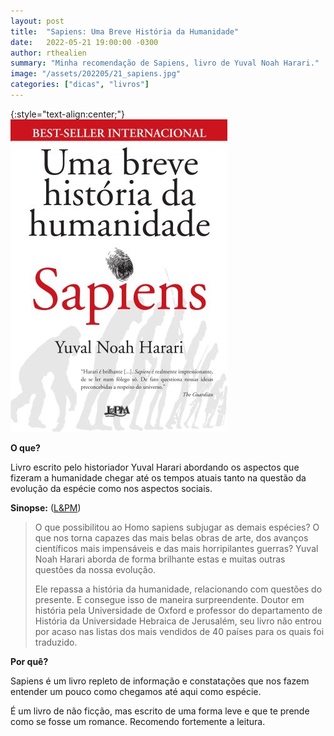 ```yaml
---
layout: post
title:  "Sapiens: Uma Breve História da Humanidade"
date:   2022-05-21 19:00:00 -0300
author: rthealien
summary: "Minha recomendação de Sapiens, livro de Yuval Noah Harari."
image: "/assets/202205/21_sapiens.jpg"
categories: ["dicas", "livros"]
---
```


{:style="text-align:center;"}
![Sapiens](/assets/202205/21_sapiens.jpg)

**O que?**

Livro escrito pelo historiador Yuval Harari abordando os aspectos que fizeram a humanidade chegar até os tempos atuais tanto na questão da evolução da espécie como nos aspectos sociais.

**Sinopse:** ([L&PM])

>O que possibilitou ao Homo sapiens subjugar as demais espécies? O que nos torna capazes das mais belas obras de arte, dos avanços científicos mais impensáveis e das mais horripilantes guerras? Yuval Noah Harari aborda de forma brilhante estas e muitas outras questões da nossa evolução.
>
>Ele repassa a história da humanidade, relacionando com questões do presente. E consegue isso de maneira surpreendente. Doutor em história pela Universidade de Oxford e professor do departamento de História da Universidade Hebraica de Jerusalém, seu livro não entrou por acaso nas listas dos mais vendidos de 40 países para os quais foi traduzido.

**Por quê?**

Sapiens é um livro repleto de informação e constatações que nos fazem entender um pouco como chegamos até aqui como espécie.

É um livro de não ficção, mas escrito de uma forma leve e que te prende como se fosse um romance. Recomendo fortemente a leitura.

[L&PM]:https://www.lpm.com.br/site/default.asp?Template=../livros/layout_produto.asp&ID=544407
